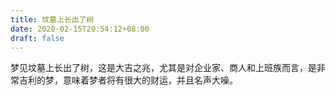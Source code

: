 ```yaml
---
title: 坟墓上长出了树
date: 2020-02-15T20:54:12+08:00
draft: false
---
```


梦见坟墓上长出了树，这是大吉之兆，尤其是对企业家、商人和上班族而言，是非常吉利的梦，意味着梦者将有很大的财运，并且名声大噪。<br>
